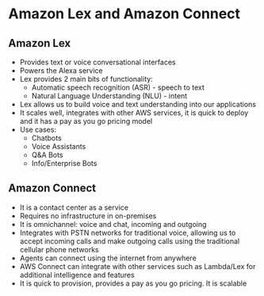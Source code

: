 # Amazon Lex and Amazon Connect

## Amazon Lex

- Provides text or voice conversational interfaces
- Powers the Alexa service
- Lex provides 2 main bits of functionality:
    - Automatic speech recognition (ASR) - speech to text
    - Natural Language Understanding (NLU) - intent
- Lex allows us to build voice and text understanding into our applications
- It scales well, integrates with other AWS services, it is quick to deploy and it has a pay as you go pricing model
- Use cases:
    - Chatbots
    - Voice Assistants
    - Q&A Bots
    - Info/Enterprise Bots

## Amazon Connect

- It is a contact center as a service
- Requires no infrastructure in on-premises
- It is omnichannel: voice and chat, incoming and outgoing
- Integrates with PSTN networks for traditional voice, allowing us to accept incoming calls and make outgoing calls using the traditional cellular phone networks
- Agents can connect using the internet from anywhere
- AWS Connect can integrate with other services such as Lambda/Lex for additional intelligence and features
- It is quick to provision, provides a pay as you go pricing. It is scalable